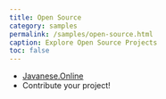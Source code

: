 ```yaml
---
title: Open Source
category: samples
permalink: /samples/open-source.html
caption: Explore Open Source Projects  
toc: false
---
```


* [Javanese.Online](https://github.com/JavaneseOnline/JavaneseBackend)
* Contribute your project!

